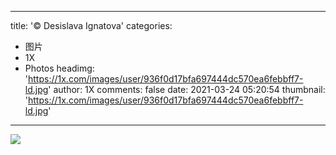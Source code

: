 
---
title: '© Desislava Ignatova'
categories: 
 - 图片
 - 1X
 - Photos
headimg: 'https://1x.com/images/user/936f0d17bfa697444dc570ea6febbff7-ld.jpg'
author: 1X
comments: false
date: 2021-03-24 05:20:54
thumbnail: 'https://1x.com/images/user/936f0d17bfa697444dc570ea6febbff7-ld.jpg'
---

<div>   
<img src="https://1x.com/images/user/936f0d17bfa697444dc570ea6febbff7-ld.jpg" referrerpolicy="no-referrer">  
</div>
            